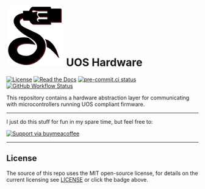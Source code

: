 # ![NullTek Documentation](https://raw.githubusercontent.com/CreatingNull/NullTek-Assets/main/img/uos/UOSLogoSmall.png) UOS Hardware

[![License](https://img.shields.io/:license-mit-blue.svg)](LICENSE.md)
[![Read the Docs](https://img.shields.io/readthedocs/uos-hardware)](https://uos-hardware.nulltek.xyz)
[![pre-commit.ci status](https://results.pre-commit.ci/badge/github/CreatingNull/UOS-Hardware/main.svg)](https://results.pre-commit.ci/latest/github/CreatingNull/UOS-Hardware/main)
[![GitHub Workflow Status](https://img.shields.io/github/workflow/status/CreatingNull/uos-hardware/Tests?label=tests&logo=github)](https://github.com/CreatingNull/UOS-Hardware/actions/workflows/run-tests.yaml)

This repository contains a hardware abstraction layer for communicating with microcontrollers running UOS compliant firmware.

---

I just do this stuff for fun in my spare time, but feel free to:

[![Support via buymeacoffee](https://www.buymeacoffee.com/assets/img/custom_images/orange_img.png)](https://www.buymeacoffee.com/nulltek)

---

## License

The source of this repo uses the MIT open-source license, for details on the current licensing see [LICENSE](LICENSE.md) or click the badge above.
